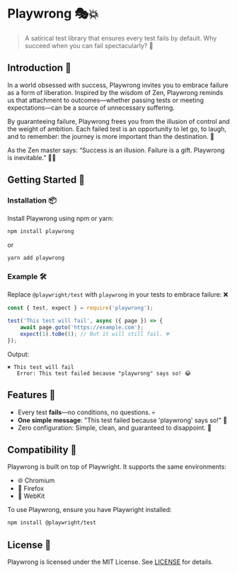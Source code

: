 # Playwrong 🎭💥

> A satirical test library that ensures every test fails by default. Why succeed when you can fail spectacularly? 🤡

## Introduction 🚨

In a world obsessed with success, Playwrong invites you to embrace failure as a form of liberation. Inspired by the wisdom of Zen, Playwrong reminds us that attachment to outcomes—whether passing tests or meeting expectations—can be a source of unnecessary suffering.

By guaranteeing failure, Playwrong frees you from the illusion of control and the weight of ambition. Each failed test is an opportunity to let go, to laugh, and to remember: the journey is more important than the destination. 🌱

As the Zen master says: “Success is an illusion. Failure is a gift. Playwrong is inevitable.” 🧘‍♂️


## Getting Started 🚀

### Installation 📦

Install Playwrong using npm or yarn:

```bash
npm install playwrong
```

or

```bash
yarn add playwrong
```


### Example 🛠️

Replace `@playwright/test` with `playwrong` in your tests to embrace failure: ❌

```typescript
const { test, expect } = require('playwrong');

test('This test will fail', async ({ page }) => {
    await page.goto('https://example.com');
    expect(1).toBe(1); // But it will still fail. 💔
});
```

Output:
```plaintext
✖ This test will fail
   Error: This test failed because "playwrong" says so! 😂
```



## Features 🌟

- Every test **fails**—no conditions, no questions. 💀
- **One simple message**: "This test failed because 'playwrong' says so!" 📝
- Zero configuration: Simple, clean, and guaranteed to disappoint. 🫠


## Compatibility 🔧

Playwrong is built on top of Playwright. It supports the same environments:
- 🌐 Chromium
- 🦊 Firefox
- 🍎 WebKit

To use Playwrong, ensure you have Playwright installed:
```bash
npm install @playwright/test
```

## License 📜

Playwrong is licensed under the MIT License. See [LICENSE](./LICENSE) for details.
